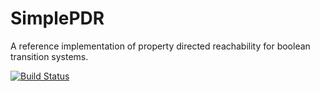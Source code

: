 # SimplePDR
A reference implementation of property directed reachability for boolean transition systems.

[![Build Status](https://travis-ci.org/rohitdureja/SimpleIC3.svg?branch=master)](https://travis-ci.org/rohitdureja/SimpleIC3)

